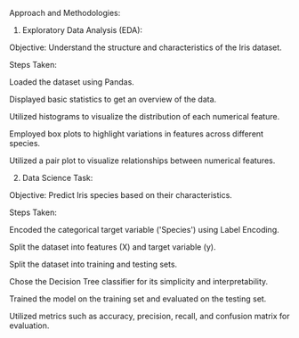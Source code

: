 Approach and Methodologies:
1. Exploratory Data Analysis (EDA):
   
Objective: Understand the structure and characteristics of the Iris dataset.

Steps Taken:

  Loaded the dataset using Pandas.

  Displayed basic statistics to get an overview of the data.

  Utilized histograms to visualize the distribution of each numerical feature.

  Employed box plots to highlight variations in features across different species.

  Utilized a pair plot to visualize relationships between numerical features.

2. Data Science Task:
   
Objective: Predict Iris species based on their characteristics.

Steps Taken:
  
  Encoded the categorical target variable ('Species') using Label Encoding.

  Split the dataset into features (X) and target variable (y).

  Split the dataset into training and testing sets.

  Chose the Decision Tree classifier for its simplicity and interpretability.

  Trained the model on the training set and evaluated on the testing set.

  Utilized metrics such as accuracy, precision, recall, and confusion matrix for evaluation.
